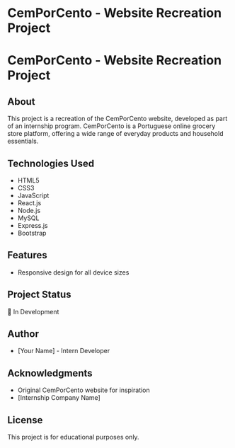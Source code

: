 # CemPorCento - Website Recreation Project
# CemPorCento - Website Recreation Project

## About
This project is a recreation of the CemPorCento website, developed as part of an internship program. CemPorCento is a Portuguese online grocery store platform, offering a wide range of everyday products and household essentials.

## Technologies Used
- HTML5
- CSS3
- JavaScript
- React.js
- Node.js
- MySQL
- Express.js
- Bootstrap

## Features
- Responsive design for all device sizes

## Project Status
🚧 In Development

## Author
- [Your Name] - Intern Developer

## Acknowledgments
- Original CemPorCento website for inspiration
- [Internship Company Name]

## License
This project is for educational purposes only.